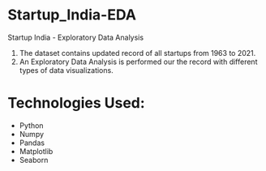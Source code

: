 # Startup_India-EDA
Startup India - Exploratory Data Analysis 
1. The dataset contains updated record of all startups from 1963 to 2021.
2. An Exploratory Data Analysis is performed our the record with different types of data visualizations.

# Technologies Used:
<ul>
	<li>Python</li>
  <li>Numpy</li>
	<li>Pandas</li>
	<li>Matplotlib</li>
	<li>Seaborn</li>
</ul>
